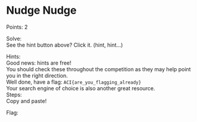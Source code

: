 # Nudge Nudge

Points: 2

Solve:\
See the hint button above? Click it. (hint, hint...)

Hints:\
Good news: hints are free!\
You should check these throughout the competition as they may help point you in the right direction.\
Well done, have a flag: `ACI{are_you_flagging_already}`\
Your search engine of choice is also another great resource.\
Steps:\
Copy and paste!

Flag: <!-- ACI{are_you_flagging_already} -->
